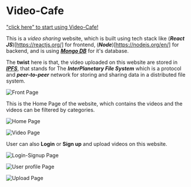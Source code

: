# Video-Cafe
["click here" to start using Video-Cafe!](https://https://video-cafe.netlify.app/)

This is a *video sharing* website, which is built using tech stack like (***React JS***)[https://reactjs.org/] for frontend, (***Node***)[https://nodejs.org/en/] for backend, and is using [***Mongo DB***](https://www.mongodb.com/) for it's database.

The **twist** here is that, the video uploaded on this website are stored in [***IPFS***](https://ipfs.io/), that stands for The ***InterPlanetary File System*** which is a protocol and ***peer-to-peer*** network for storing and sharing data in a distributed file system.

![Front Page](https://i.postimg.cc/W3MdBdSx/Screenshot-910.png)

This is the Home Page of the website, which contains the videos and the videos can be filtered by categories.

![Home Page](https://i.postimg.cc/0NmwGXgY/Screenshot-911.png)

![Video Page](https://i.postimg.cc/9XBNtJCH/Screenshot-912.png)

User can also **Login** or **Sign up** and upload videos on this website.

![Login-Signup Page](https://i.postimg.cc/Mp1BVrJy/Screenshot-913.png)

![User profile Page](https://i.postimg.cc/fTcX0rNY/Screenshot-914.png)

![Upload Page](https://i.postimg.cc/PrTJ0fg8/Screenshot-915.png)
